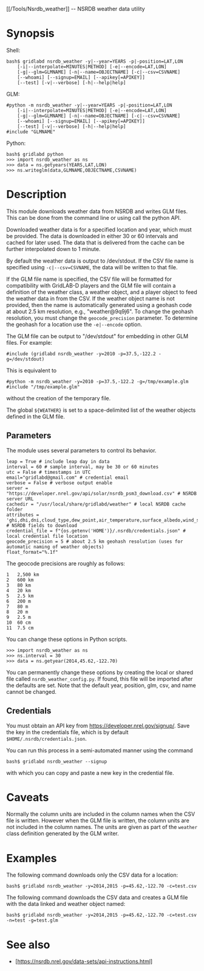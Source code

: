 [[/Tools/Nsrdb_weather]] -- NSRDB weather data utility

# Synopsis

Shell:

~~~
bash$ gridlabd nsrdb_weather -y|--year=YEARS -p|-position=LAT,LON 
    [-i|--interpolate=MINUTES|METHOD] [-e|--encode=LAT,LON]
    [-g|--glm=GLMNAME] [-n|--name=OBJECTNAME] [-c|--csv=CSVNAME] 
    [--whoami] [--signup=EMAIL] [--apikey[=APIKEY]]
    [--test] [-v|--verbose] [-h|--help|help]
~~~

GLM:

~~~
#python -m nsrdb_weather -y|--year=YEARS -p|-position=LAT,LON 
    [-i|--interpolate=MINUTES|METHOD] [-e|--encode=LAT,LON]
    [-g|--glm=GLMNAME] [-n|--name=OBJECTNAME] [-c|--csv=CSVNAME] 
    [--whoami] [--signup=EMAIL] [--apikey[=APIKEY]]
    [--test] [-v|--verbose] [-h|--help|help]
#include "GLMNAME"
~~~

Python:

~~~
bash$ gridlabd python
>>> import nsrdb_weather as ns
>>> data = ns.getyears(YEARS,LAT,LON)
>>> ns.writeglm(data,GLMNAME,OBJECTNAME,CSVNAME)
~~~

# Description

This module downloads weather data from NSRDB and writes GLM files.  This can
be done from the command line or using call the python API.

Downloaded weather data is for a specified location and year, which must be
provided. The data is downloaded in either 30 or 60 intervals and cached for
later used.  The data that is delivered from the cache can be further
interpolated down to 1 minute.

By default the weather data is output to /dev/stdout.  If the CSV file name 
is specified using `-c|--csv=CSVNAME`, the data will be written to that file.  

If the GLM file name is specified, the CSV file will be formatted for
compatibility with GridLAB-D players and the GLM file will contain a
definition of the weather class, a weather object, and a player object to
feed the weather data in from the CSV.  If the weather object name is not
provided, then the name is automatically generated using a geohash code at
about 2.5 km resolution, e.g., "weather@9q9j6".  To change the geohash
resolution, you must change the `geocode_precision` parameter. To determine
the geohash for a location use the `-e|--encode` option.

The GLM file can be output to "/dev/stdout" for embedding in other GLM files.
For example:

~~~
#include (gridlabd nsrdb_weather -y=2010 -p=37.5,-122.2 -g=/dev/stdout)
~~~

This is equivalent to 

~~~
#python -m nsrdb_weather -y=2010 -p=37.5,-122.2 -g=/tmp/example.glm
#include "/tmp/example.glm"
~~~

without the creation of the temporary file.

The global `${WEATHER}` is set to a space-delimited list of the weather 
objects defined in the GLM file.

## Parameters

The module uses several parameters to control its behavior. 

~~~
leap = True # include leap day in data
interval = 60 # sample interval, may be 30 or 60 minutes
utc = False # timestamps in UTC
email="gridlabd@gmail.com" # credential email
verbose = False # verbose output enable
server = "https://developer.nrel.gov/api/solar/nsrdb_psm3_download.csv" # NSRDB server URL
cachedir = "/usr/local/share/gridlabd/weather" # local NSRDB cache folder
attributes = 'ghi,dhi,dni,cloud_type,dew_point,air_temperature,surface_albedo,wind_speed,wind_direction,solar_zenith_angle' # NSRDB fields to download
credential_file = f"{os.getenv('HOME')}/.nsrdb/credentials.json" # local credential file location
geocode_precision = 5 # about 2.5 km geohash resolution (uses for automatic naming of weather objects)
float_format="%.1f"
~~~

The geocode precisions are roughly as follows:

~~~
1   2,500 km
2   600 km
3   80 km
4   20 km
5   2.5 km
6   200 m
7   80 m
8   20 m
9   2.5 m
10  60 cm
11  7.5 cm
~~~

You can change these options in Python scripts.

~~~
>>> import nsrdb_weather as ns
>>> ns.interval = 30
>>> data = ns.getyear(2014,45.62,-122.70)
~~~

You can permanently change these options by creating the local or shared file
called `nsrdb_weather_config.py`. If found, this file will be imported after
the defaults are set. Note that the default year, position, glm, csv, and name
cannot be changed.

## Credentials

You must obtain an API key from https://developer.nrel.gov/signup/.  Save the key
in the credentials file, which is by default `$HOME/.nsrdb/credentials.json`.

You can run this process in a semi-automated manner using the command

~~~
bash$ gridlabd nsrdb_weather --signup
~~~

with which you can copy and paste a new key in the credential file.

# Caveats

Normally the column units are included in the column names when the CSV file is written. However
when the GLM file is written, the column units are not included in the column names.  The units
are given as part of the `weather` class definition generated by the GLM writer.

# Examples

The following command downloads only the CSV data for a location:

~~~
bash$ gridlabd nsrdb_weather -y=2014,2015 -p=45.62,-122.70 -c=test.csv
~~~

The following command downloads the CSV data and creates a GLM file with the data linked and weather object named:

~~~
bash$ gridlabd nsrdb_weather -y=2014,2015 -p=45.62,-122.70 -c=test.csv -n=test -g=test.glm
~~~

# See also

* [https://nsrdb.nrel.gov/data-sets/api-instructions.html]
